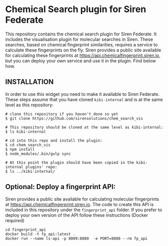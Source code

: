 # Chemical Search plugin for Siren Federate

This repository contains the chemical search plugin for Siren Federate.
It includes the visualisation plugin for molecular searches in Siren. These searches, based on chemical fingerprint similarities, requires a service to calculate these fingerprints on the fly.
Siren provides a public site available for calculating these fingerprints at https://api.chemicalfingerprint.siren.io, but you can deploy your own service and use it in the plugin. Find below how.
   
## INSTALLATION

In order to use this widget you need to make it available to Siren Federate. These steps assume that you have cloned `kibi-internal` and is at the same level as this repository:

```
# clone this repository if you haven't done so yet
$ git clone https://github.com/sirensolutions/chem_search_vis

# This repository should be cloned at the same level as kibi-internal:
$ ls kibi-internal

# cd into this repo and install the plugin:
$ cd chem_search_vis
$ npm install
$ node_modules/.bin/gulp sync

# At this point the plugin should have been copied in the kibi-internal plugins' repo:
$ ls ../kibi-internal/

```

## Optional: Deploy a fingerprint API:

Siren provides a public site available for calculating molecular fingerprints at https://api.chemicalfingerprint.siren.io.
The code to create this API is included in this repository under the `fingerprint_api` folder. If you prefer to deploy your own version of the API follow these instructions (Docker required)

```
cd fingerprint_api
docker build -t fp_api:latest .
docker run --name ls-api -p 8009:8080  -e PORT=8080 --rm fp_api

```


